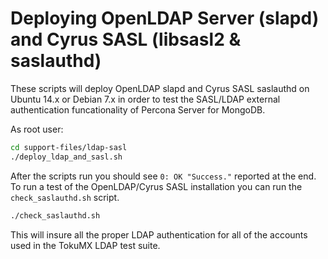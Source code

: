 # Deploying OpenLDAP Server (slapd) and Cyrus SASL (libsasl2 & saslauthd)

These scripts will deploy OpenLDAP slapd and Cyrus SASL saslauthd on
Ubuntu 14.x or Debian 7.x in order to test the SASL/LDAP external
authentication funcationality of Percona Server for MongoDB.

As root user:

```sh
cd support-files/ldap-sasl
./deploy_ldap_and_sasl.sh
```

After the scripts run you should see `0: OK "Success."` reported at the end.   To run a test of the OpenLDAP/Cyrus SASL installation you can run the `check_saslauthd.sh` script.

```sh
./check_saslauthd.sh
```

This will insure all the proper LDAP authentication for all of the accounts used in the TokuMX LDAP test suite.

